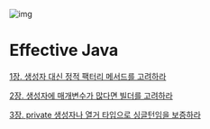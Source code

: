 ![img](https://user-images.githubusercontent.com/43533905/148773727-5b05002c-6186-4c7e-a9be-15d0ac9bffc1.jpeg)
# Effective Java
[1장. 생성자 대신 정적 팩터리 메서드를 고려하라](https://github.com/2yeseul/TIL/blob/master/EffectiveJava/ch01.md)

[2장. 생성자에 매개변수가 많다면 빌더를 고려하라](https://github.com/2yeseul/TIL/blob/master/EffectiveJava/ch02.md)

[3장. private 생성자나 열거 타입으로 싱글턴임을 보증하라](https://github.com/2yeseul/effective-java/blob/master/docs/3.md)
